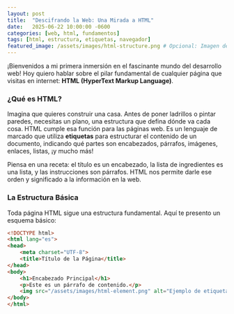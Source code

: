 ```yaml
---
layout: post
title:  "Descifrando la Web: Una Mirada a HTML"
date:   2025-06-22 10:00:00 -0600
categories: [web, html, fundamentos]
tags: [html, estructura, etiquetas, navegador]
featured_image: /assets/images/html-structure.png # Opcional: Imagen de la estructura básica de HTML
---
```


¡Bienvenidos a mi primera inmersión en el fascinante mundo del desarrollo web! Hoy quiero hablar sobre el pilar fundamental de cualquier página que visitas en internet: **HTML (HyperText Markup Language)**.

### ¿Qué es HTML?

Imagina que quieres construir una casa. Antes de poner ladrillos o pintar paredes, necesitas un plano, una estructura que defina dónde va cada cosa. HTML cumple esa función para las páginas web. Es un lenguaje de marcado que utiliza **etiquetas** para estructurar el contenido de un documento, indicando qué partes son encabezados, párrafos, imágenes, enlaces, listas, ¡y mucho más!

Piensa en una receta: el título es un encabezado, la lista de ingredientes es una lista, y las instrucciones son párrafos. HTML nos permite darle ese orden y significado a la información en la web.

### La Estructura Básica

Toda página HTML sigue una estructura fundamental. Aquí te presento un esquema básico:

````html
<!DOCTYPE html>
<html lang="es">
<head>
    <meta charset="UTF-8">
    <title>Título de la Página</title>
</head>
<body>
    <h1>Encabezado Principal</h1>
    <p>Este es un párrafo de contenido.</p>
    <img src="/assets/images/html-element.png" alt="Ejemplo de etiqueta HTML">
</body>
</html>
